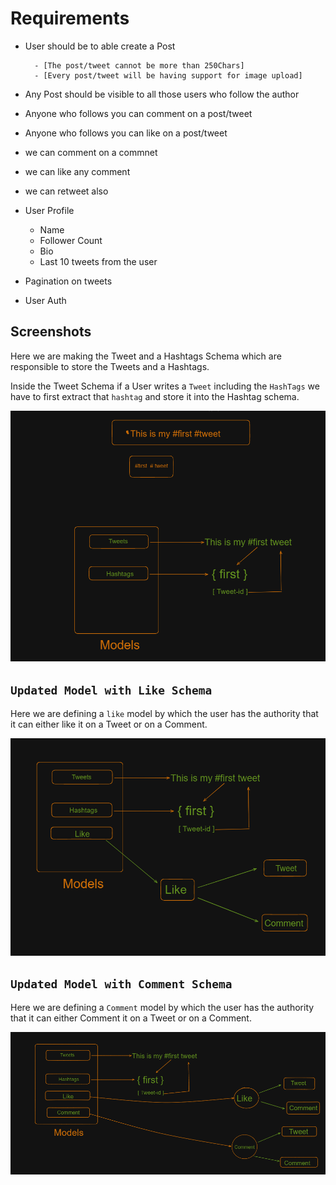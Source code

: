 # Requirements

- User should be to able create a Post

        - [The post/tweet cannot be more than 250Chars]
        - [Every post/tweet will be having support for image upload]

- Any Post should be visible to all those users who follow the author

- Anyone who follows you can comment on a post/tweet

- Anyone who follows you can like on a post/tweet

- we can comment on a commnet

- we can like any comment

- we can retweet also

- User Profile

  - Name
  - Follower Count
  - Bio
  - Last 10 tweets from the user

- Pagination on tweets

- User Auth

## Screenshots

Here we are making the Tweet and a Hashtags Schema which are responsible to store the Tweets and a Hashtags.

Inside the Tweet Schema if a User writes a `Tweet` including the `HashTags` we have to first extract that `hashtag` and store it into the Hashtag schema.

![](/screenshots/Screenshot%202023-03-28%20083901.png)

## `Updated Model with Like Schema`

Here we are defining a `like` model by which the user has the authority that it can either like it on a Tweet or on a Comment.

![](/screenshots/Screenshot%202023-04-03%20121110.png)

## `Updated Model with Comment Schema`

Here we are defining a `Comment` model by which the user has the authority that it can either Comment it on a Tweet or on a Comment.

![](/screenshots/Screenshot%202023-04-03%20140525.png)
